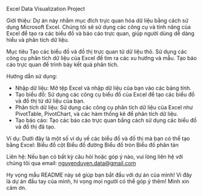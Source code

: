 Excel Data Visualization Project

Giới thiệu:
Dự án này nhằm mục đích trực quan hóa dữ liệu bằng cách sử dụng Microsoft Excel. 
Chúng tôi sẽ sử dụng các công cụ và tính năng của Excel để tạo ra các biểu đồ và báo cáo trực quan, giúp người dùng dễ dàng hiểu và phân tích dữ liệu.

Mục tiêu
Tạo các biểu đồ và đồ thị trực quan từ dữ liệu thô.
Sử dụng các công cụ phân tích dữ liệu của Excel để tìm ra các xu hướng và mẫu.
Tạo báo cáo trực quan để trình bày kết quả phân tích.

Hướng dẫn sử dụng:
- Nhập dữ liệu: Mở tệp Excel và nhập dữ liệu của bạn vào các bảng tính.
- Tạo biểu đồ: Sử dụng các công cụ biểu đồ của Excel để tạo các biểu đồ và đồ thị từ dữ liệu của bạn.
- Phân tích dữ liệu: Sử dụng các công cụ phân tích dữ liệu của Excel như PivotTable, PivotChart, và các hàm thống kê để phân tích dữ liệu.
- Tạo báo cáo: Tạo các báo cáo trực quan bằng cách sử dụng các biểu đồ và đồ thị đã tạo.

Ví dụ:
Dưới đây là một số ví dụ về các biểu đồ và đồ thị mà bạn có thể tạo bằng Excel:
Biểu đồ cột
Biểu đồ đường
Biểu đồ tròn
Biểu đồ phân tán

Liên hệ: Nếu bạn có bất kỳ câu hỏi hoặc góp ý nào, vui lòng liên hệ với chúng tôi qua email: nguyenduyen.data@gmail.com

Hy vọng mẫu README này sẽ giúp bạn bắt đầu với dự án của mình! Vì đây là dự án đầu tay của mình, hi vọng mọi người có thể góp ý thêm! Mình xin cảm ơn.
